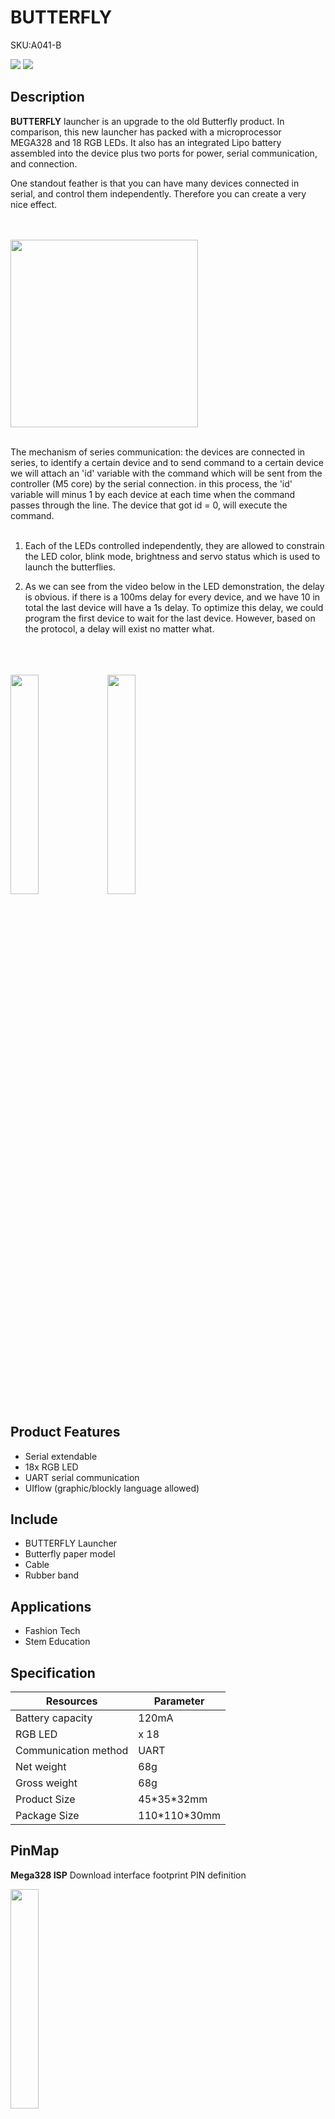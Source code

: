 # BUTTERFLY

<el-tag effect="plain">SKU:A041-B</el-tag>

<div class="product_pic">
  <img src="assets/img/product_pics/app/butterfly/butterfly_01.webp">
  <img src="assets/img/product_pics/app/butterfly/butterfly_02.webp">
</div>

## Description

**BUTTERFLY** launcher is an upgrade to the old Butterfly product. In comparison, this new launcher has packed with a microprocessor MEGA328 and 18 RGB LEDs. It also has an integrated Lipo battery assembled into the device plus two ports for power, serial communication, and connection.  

One standout feather is that you can have many devices connected in serial, and control them independently. Therefore you can create a very nice effect.

<br><br>
<img src="assets/img/product_pics/app/butterfly/5.webp"  height="300px">
<br><br>

The mechanism of series communication:  the devices are connected in series, to identify a certain device and to send command to a certain device we will attach an 'id' variable with the command which will be sent from the controller (M5 core) by the serial connection. in this process, the 'id' variable will minus 1 by each device at each time when the command passes through the line. The device that got id = 0,  will execute the command.
<br><br>

1. Each of the LEDs controlled independently, they are allowed to constrain the LED color, blink mode, brightness and servo status which is used to launch the butterflies.

2.  As we can see from the video below in the LED demonstration, the delay is obvious. if there is a 100ms delay for every device, and we have 10 in total the last device will have a 1s delay. To optimize this delay, we could program the first device to wait for the last device. However, based on the protocol, a delay will exist no matter what.

<br><br><br>
<img src="assets/img/product_pics/app/butterfly/butterfly_03.webp" width="30%" height="30%">
<img src="assets/img/product_pics/app/butterfly/butterfly_04.webp" width="30%" height="30%">

## Product Features

- Serial extendable
- 18x RGB LED
- UART serial communication
- UIflow (graphic/blockly language allowed)

## Include

- BUTTERFLY Launcher
- Butterfly paper model
- Cable
- Rubber band

## Applications

- Fashion Tech
- Stem Education

## Specification

<table class="table-1">
    <thead>
      <tr>
         <th>Resources</th>
         <th>Parameter</th>
      </tr>
    </thead>
    <tbody>
        <tr>
            <td> Battery capacity </td>
            <td> 120mA </td>
        </tr>
        <tr>
            <td> RGB LED </td>
            <td> x 18 </td>
        </tr>
        <tr>
            <td> Communication method </td>
            <td> UART </td>
        </tr>
        <tr>
            <td>Net weight</td>
            <td>68g</td>
        </tr>
        <tr>
            <td>Gross weight</td>
            <td>68g</td>
        </tr>
        <tr>
            <td>Product Size</td>
            <td>45*35*32mm</td>
        </tr>
        <tr>
            <td>Package Size</td>
            <td>110*110*30mm</td>
        </tr>
    </tbody>
</table>


## PinMap

**Mega328 ISP** Download interface footprint PIN definition

<img src="assets\img\product_pics\app\mega328_isp.webp" width="30%" height="30%">

## Example

### 1. Arduino

Please click，[here](https://github.com/m5stack/M5-ProductExampleCodes/tree/master/Application/butterfly) to download code

## Assembly-Steps

### Button Function (see from LED side)

- Right: single- press to power on, double press to power off.
- Left: long-press till the LED circle change to different color then release the button. Short press will adjust the servo arm. repeat the above the process to get the right position.

### Load Butterfly Pattern

<video width="500" height="500" controls>
    <source src="https://m5stack.oss-cn-shenzhen.aliyuncs.com/video/Product_example_video/App/Butterfly/butterfly_assembly_steps.mp4" type="video/mp4" >
</video>

### Power up the system(if you want connect more than 10)
<br><br>
<img src="assets/img/product_pics/app/butterfly/6.webp" width="30%" height="30%">
<br><br><br>
*Notice:*<br>

1) Add a power supply at the end of the line, either with (grove 2 usbA cable + power bank) or (wall plug)<br>
2) grove 2 usbA cable <br>
3) wall plug with GROVE male port

*recommended step:* <br>

1) wire up the devices with m5go at beginning and additional power supply at end.   
2) use the UIFlow test code to test the line make sure every units is working normally.    
3) use the button on the device to load the butterfly.  
4) Program the button on M5GO to launch the butterfly         

## Development Environment Set-up

We have integrated the programming blocks on UIFLow that should allow us t o program the project in the easiest way.

To setup the UIFlow Development environment, follow the steps:

1. Navigate to Custom, click open *m5d
2. Choose butterfly.m5d
3. Unfold Custom, there appears the butterfly program block.

<img src="assets/img/product_pics/app/butterfly/1.webp" width="30%" height="30%">
<img src="assets/img/product_pics/app/butterfly/2.webp" width="30%" height="30%">
<img src="assets/img/product_pics/app/butterfly/3.webp" width="30%" height="30%">
<img src="assets/img/product_pics/app/butterfly/4.webp" width="30%" height="30%">

## Video

<video width="500" height="500" controls>
    <source src="https://m5stack.oss-cn-shenzhen.aliyuncs.com/video/Product_example_video/App/Butterfly/butterfly.mp4" type="video/mp4" >
</video>

<el-divider content-position="right">Last updated: 2020-12-11</el-divider>

<script>

   var purchase_link = 'https://m5stack.com/collections/m5-application/products/butterfly-launcher';

   anchor_search(purchase_link);
   scrollFunc();

</script>
